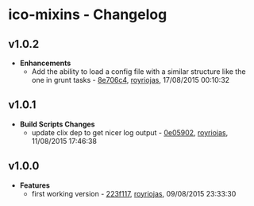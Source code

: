
# ico-mixins - Changelog
## v1.0.2
- **Enhancements**
  - Add the ability to load a config file with a similar structure like the one in grunt tasks - [8e706c4]( https://github.com/royriojas/ico-mixins/commit/8e706c4 ), [royriojas](https://github.com/royriojas), 17/08/2015 00:10:32

    
## v1.0.1
- **Build Scripts Changes**
  - update clix dep to get nicer log output - [0e05902]( https://github.com/royriojas/ico-mixins/commit/0e05902 ), [royriojas](https://github.com/royriojas), 11/08/2015 17:46:38

    
## v1.0.0
- **Features**
  - first working version - [223f117]( https://github.com/royriojas/ico-mixins/commit/223f117 ), [royriojas](https://github.com/royriojas), 09/08/2015 23:33:30

    
